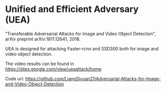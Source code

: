 # Unified and Efficient Adversary (UEA) 
“Transferable Adversarial Attacks for Image and Video Object Detection", arXiv preprint arXiv:1811.12641, 2018.

UEA is designed for attacking Faster-rcnn and SSD300 both for image and video object detection.

The video results can be found in https://sites.google.com/view/ueaattack/home

Code url: https://github.com/LiangSiyuan21/Adversarial-Attacks-for-Image-and-Video-Object-Detection
